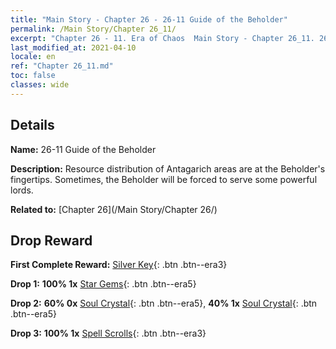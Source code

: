 ```yaml
---
title: "Main Story - Chapter 26 - 26-11 Guide of the Beholder"
permalink: /Main Story/Chapter 26_11/
excerpt: "Chapter 26 - 11. Era of Chaos  Main Story - Chapter 26_11. 26-11 Guide of the Beholder"
last_modified_at: 2021-04-10
locale: en
ref: "Chapter 26_11.md"
toc: false
classes: wide
---
```


## Details

 **Name:** 26-11 Guide of the Beholder

 **Description:** Resource distribution of Antagarich areas are at the Beholder's fingertips. Sometimes, the Beholder will be forced to serve some powerful lords.

 **Related to:** [Chapter 26](/Main Story/Chapter 26/)

## Drop Reward

 **First Complete Reward:** [Silver Key](/Items/con_693/){: .btn .btn--era3}

 **Drop 1:** **100% 1x** [Star Gems](/Items/mat_93/){: .btn .btn--era5}

 **Drop 2:** **60% 0x** [Soul Crystal](/Items/mat_87/){: .btn .btn--era5}, **40% 1x** [Soul Crystal](/Items/mat_87/){: .btn .btn--era5}

 **Drop 3:** **100% 1x** [Spell Scrolls](/Items/con_694/){: .btn .btn--era3}

